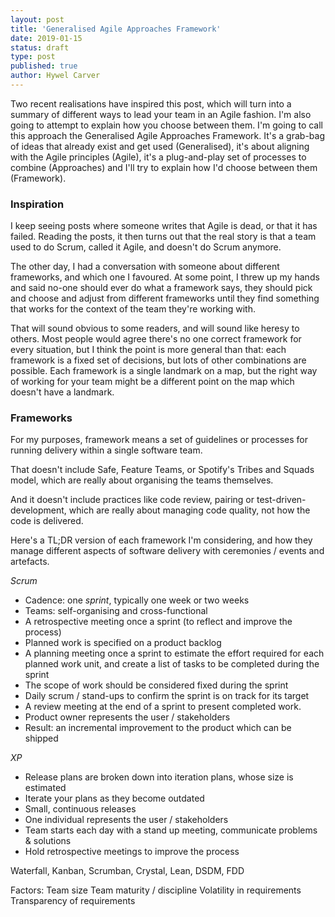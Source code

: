 ```yaml
---
layout: post
title: 'Generalised Agile Approaches Framework'
date: 2019-01-15
status: draft
type: post
published: true
author: Hywel Carver
---
```


Two recent realisations have inspired this post, which will turn into a summary of different ways
to lead your team in an Agile fashion. I'm also going to attempt to explain how you choose between them.
I'm going to call this approach the Generalised Agile Approaches Framework. It's a grab-bag of ideas
that already exist and get used (Generalised), it's about aligning with the Agile principles (Agile),
it's a plug-and-play set of processes to combine (Approaches) and I'll try to explain how I'd choose
between them (Framework).

### Inspiration

I keep seeing posts where someone writes that Agile is dead, or that it has failed. Reading the posts,
it then turns out that the real story is that a team used to do Scrum, called it Agile, and doesn't do
Scrum anymore.

The other day, I had a conversation with someone about different frameworks, and which one I favoured.
At some point, I threw up my hands and said no-one should ever do what a framework says, they should
pick and choose and adjust from different frameworks until they find something that works for the
context of the team they're working with.

That will sound obvious to some readers, and will sound like heresy to others. Most people would agree
there's no one correct framework for every situation, but I think the point is more general than that:
each framework is a fixed set of decisions, but lots of other combinations are possible. Each framework
is a single landmark on a map, but the right way of working for your team might be a different point on
the map which doesn't have a landmark.

### Frameworks

For my purposes, framework means a set of guidelines or processes for running delivery within a single software team.

That doesn't include Safe, Feature Teams, or Spotify's Tribes and Squads model, which are really about organising the teams themselves.

And it doesn't include practices like code review, pairing or test-driven-development, which are really about managing code quality, not how the code is delivered.

Here's a TL;DR version of each framework I'm considering, and how they manage different aspects of software delivery with ceremonies / events and artefacts.

*Scrum*

* Cadence: one *sprint*, typically one week or two weeks
* Teams: self-organising and cross-functional
* A retrospective meeting once a sprint (to reflect and improve the process)
* Planned work is specified on a product backlog
* A planning meeting once a sprint to estimate the effort required for each planned work unit, and create a list of tasks to be completed during the sprint
* The scope of work should be considered fixed during the sprint
* Daily scrum / stand-ups to confirm the sprint is on track for its target
* A review meeting at the end of a sprint to present completed work.
* Product owner represents the user / stakeholders
* Result: an incremental improvement to the product which can be shipped

*XP*

* Release plans are broken down into iteration plans, whose size is estimated
* Iterate your plans as they become outdated
* Small, continuous releases
* One individual represents the user / stakeholders
* Team starts each day with a stand up meeting, communicate problems & solutions
* Hold retrospective meetings to improve the process


Waterfall, Kanban, Scrumban, Crystal, Lean, DSDM, FDD


Factors:
Team size
Team maturity / discipline
Volatility in requirements
Transparency of requirements

